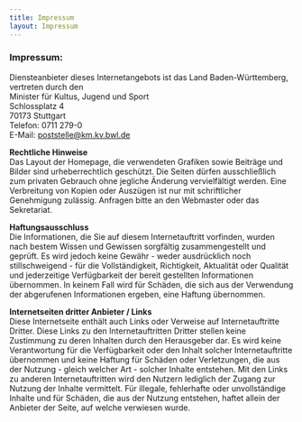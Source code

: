 ```yaml
---
title: Impressum
layout: Impressum
---
```



<h3>
  <i class="fa fa-pencil-square-o">
  </i>
  Impressum:
</h3>
<p>
  Diensteanbieter dieses Internetangebots ist das Land Baden-Württemberg, vertreten durch den
  <br>
  Minister für Kultus, Jugend und Sport
  <br>
  Schlossplatz 4
  <br>
  70173 Stuttgart
  <br>
  <i class="fa fa-phone">
  </i>
  Telefon: 0711 279-0
  <br>
  
  <i class="fa fa-envelope">
  </i>
  E-Mail: 
  <a href="mailto:poststelle@km.kv.bwl.de">
    poststelle@km.kv.bwl.de
  </a>
</p>
<p>
  <b>
    Rechtliche Hinweise
  </b>
  <br>
  Das Layout der Homepage, die verwendeten Grafiken sowie Beiträge und Bilder sind urheberrechtlich geschützt. Die Seiten dürfen ausschließlich zum privaten Gebrauch ohne jegliche Änderung vervielfältigt werden. Eine Verbreitung von Kopien oder Auszügen ist nur mit schriftlicher Genehmigung zulässig. Anfragen bitte an den Webmaster oder das Sekretariat.
</p>
<p>
  <b>
    Haftungsausschluss
  </b>
  <br>
  Die Informationen, die Sie auf diesem Internetauftritt vorfinden, wurden nach bestem Wissen und Gewissen sorgfältig zusammengestellt und geprüft. Es wird jedoch keine Gewähr - weder ausdrücklich noch stillschweigend - für die Vollständigkeit, Richtigkeit, Aktualität oder Qualität und jederzeitige Verfügbarkeit der bereit gestellten Informationen übernommen. In keinem Fall wird für Schäden, die sich aus der Verwendung der abgerufenen Informationen ergeben, eine Haftung übernommen.
  
  <p>
    <b>
      Internetseiten dritter Anbieter / Links
    </b>
    <br>
    Diese Internetseite enthält auch Links oder Verweise auf Internetauftritte Dritter. Diese Links zu den Internetauftritten Dritter stellen keine Zustimmung zu deren Inhalten durch den Herausgeber dar. Es wird keine Verantwortung für die Verfügbarkeit oder den Inhalt solcher Internetauftritte übernommen und keine Haftung für Schäden oder Verletzungen, die aus der Nutzung - gleich welcher Art - solcher Inhalte entstehen. Mit den Links zu anderen Internetauftritten wird den Nutzern lediglich der Zugang zur Nutzung der Inhalte vermittelt. Für illegale, fehlerhafte oder unvollständige Inhalte und für Schäden, die aus der Nutzung entstehen, haftet allein der Anbieter der Seite, auf welche verwiesen wurde.
</p>
